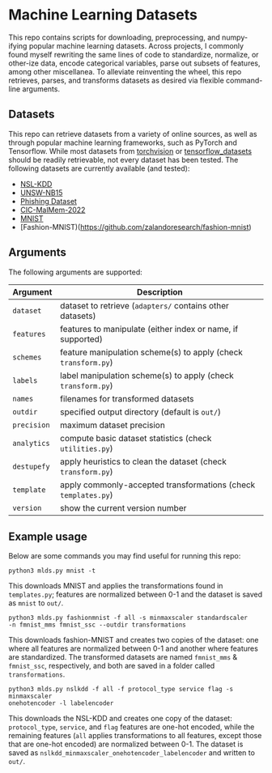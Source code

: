 # Machine Learning Datasets

This repo contains scripts for downloading, preprocessing, and numpy-ifying
popular machine learning datasets. Across projects, I commonly found myself
rewriting the same lines of code to standardize, normalize, or other-ize data,
encode categorical variables, parse out subsets of features, among other
miscellanea. To alleviate reinventing the wheel, this repo retrieves,
parses, and transforms datasets as desired via flexible command-line arguments.

## Datasets

This repo can retrieve datasets from a variety of online sources, as well as
through popular machine learning frameworks, such as PyTorch and Tensorflow.
While most datasets from
[torchvision](https://pytorch.org/vision/stable/datasets.html) or
[tensorflow_datasets](https://www.tensorflow.org/datasets) should be readily
retrievable, not every dataset has been tested. The following datasets are
currently available (and tested):

* [NSL-KDD](https://www.unb.ca/cic/datasets/nsl.html)
* [UNSW-NB15](https://www.unsw.adfa.edu.au/unsw-canberra-cyber/cybersecurity/ADFA-NB15-Datasets/)
* [Phishing Dataset](https://www.fcsit.unimas.my/phishing-dataset)
* [CIC-MalMem-2022](https://www.unb.ca/cic/datasets/malmem-2022.html)
* [MNIST](http://yann.lecun.com/exdb/mnist/)
* [Fashion-MNIST)(https://github.com/zalandoresearch/fashion-mnist)

## Arguments

The following arguments are supported:

Argument   | Description
-----------|-----------
`dataset`  | dataset to retrieve (`adapters/` contains other datasets)
`features` | features to manipulate (either index or name, if supported)
`schemes`  | feature manipulation scheme(s) to apply (check `transform.py`)
`labels`   | label manipulation scheme(s) to apply (check `transform.py`)
`names`    | filenames for transformed datasets
`outdir`   | specified output directory (default is `out/`)
`precision`| maximum dataset precision
`analytics`| compute basic dataset statistics (check `utilities.py`)
`destupefy`| apply heuristics to clean the dataset (check `transform.py`)
`template` | apply commonly-accepted transformations (check `templates.py`)
`version`  | show the current version number

## Example usage

Below are some commands you may find useful for running this repo:

    python3 mlds.py mnist -t

This downloads MNIST and applies the transformations found in `templates.py`;
features are normalized between 0-1 and the dataset is saved as `mnist` to
`out/`.

    python3 mlds.py fashionmnist -f all -s minmaxscaler standardscaler
    -n fmnist_mms fmnist_ssc --outdir transformations

This downloads fashion-MNIST and creates two copies of the dataset: one where
all features are normalized between 0-1 and another where features are
standardized. The transformed datasets are named `fmnist_mms` & `fmnist_ssc`,
respectively, and both are saved in a folder called `transformations`.

    python3 mlds.py nslkdd -f all -f protocol_type service flag -s minmaxscaler
    onehotencoder -l labelencoder

This downloads the NSL-KDD and creates one copy of the dataset:
`protocol_type`, `service`, and `flag` features are one-hot encoded, while the
remaining features (`all` applies transformations to all features, except those
that are one-hot encoded) are normalized between 0-1. The dataset is saved as
`nslkdd_minmaxscaler_onehotencoder_labelencoder` and written to `out/`.

